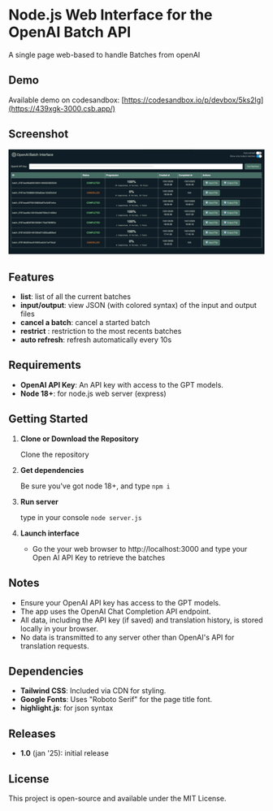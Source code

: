 # Node.js Web Interface for the OpenAI Batch API

A single page web-based to handle Batches from openAI

## Demo

Available demo on codesandbox: [https://codesandbox.io/p/devbox/5ks2lg](https://439xgk-3000.csb.app/)

## Screenshot

![alt text](https://github.com/charlyie/openai-batchapi-ui/blob/main/screenshot.jpg?raw=true)


## Features

- **list**: list of all the current batches
- **input/output**: view JSON (with colored syntax) of the input and output files
- **cancel a batch**: cancel a started batch
- **restrict** : restriction to the most recents batches
- **auto refresh**: refresh automatically every 10s

## Requirements

- **OpenAI API Key**: An API key with access to the GPT models.
- **Node 18+**: for node.js web server (express)

## Getting Started

1. **Clone or Download the Repository**

   Clone the repository 

2. **Get dependencies**

   Be sure you've got node 18+, and type `npm i`

3. **Run server**

   type in your console `node server.js`
  
4. **Launch interface**

   - Go the your web browser to http://localhost:3000 and type your Open AI API Key to retrieve the batches


## Notes

- Ensure your OpenAI API key has access to the GPT models.
- The app uses the OpenAI Chat Completion API endpoint.
- All data, including the API key (if saved) and translation history, is stored locally in your browser.
- No data is transmitted to any server other than OpenAI's API for translation requests.

## Dependencies

- **Tailwind CSS**: Included via CDN for styling.
- **Google Fonts**: Uses "Roboto Serif" for the page title font.
- **highlight.js**: for json syntax

## Releases

- **1.0** (jan '25): initial release

## License

This project is open-source and available under the MIT License.
